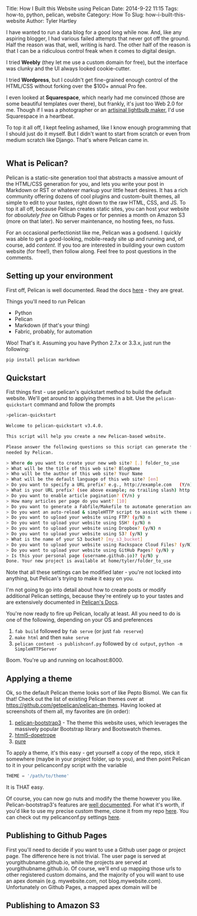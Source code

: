 Title: How I Built this Website using Pelican
Date: 2014-9-22 11:15
Tags: how-to, python, pelican, website
Category: How To
Slug: how-i-built-this-website
Author: Tyler Hartley

I have wanted to run a data blog for a good long while now. And, like any aspiring blogger, I had various failed attempts that never got off the ground. Half the reason was that, well, writing is hard. The other half of the reason is that I can be a ridiculous control freak when it comes to digital design. 

I tried __Weebly__ (they let me use a custom domain for free), but the interface was clunky and the UI always looked cookie-cutter.

I tried __Wordpress__, but I couldn't get fine-grained enough control of the HTML/CSS without forking over the $100+ annual Pro fee.

I even looked at __Squarespace__, which nearly had me convinced (those are some beautiful templates over there), but frankly, it's just too Web 2.0 for me. Though if I was a photographer or an [artisinal lightbulb maker](http://www.imdb.com/video/imdb/vi3729299993), I'd use Squarespace in a heartbeat.  

To top it all off, I kept feeling ashamed, like I know enough programming that I should just do it myself. But I didn't want to start from scratch or even from medium scratch like Django. That's where Pelican came in. 

![]()

## What is Pelican?
Pelican is a static-site generation tool that abstracts a massive amount of the HTML/CSS generation for you, and lets you write your post in Markdown or RST or whatever markup your little heart desires. It has a rich community offering dozens of cool plugins and custom-built themes, all simple to edit to your tastes, right down to the raw HTML, CSS, and JS. To top it all off, because Pelican creates static sites, you can host your website for _absolutely free_ on Github Pages or for pennies a month on Amazon S3 (more on that later). No server maintenance, no hosting fees, no fuss.

For an occasional perfectionist like me, Pelican was a godsend. I quickly was able to get a good-looking, mobile-ready site up and running and, of course, add _content_. If you too are interested in building your own custom website (for free!), then follow along. Feel free to post questions in the comments.

## Setting up your environment

First off, Pelican is well documented. Read the docs [here](http://docs.getpelican.com/en/latest/quickstart.html) - they are great.

Things you'll need to run Pelican
* Python
* Pelican
* Markdown (if that's your thing)
* Fabric, probably, for automation

Woo! That's it. Assuming you have Python 2.7.x or 3.3.x, just run the following:

```bash
pip install pelican markdown
```

## Quickstart
Fist things first - use pelican's quickstart method to build the default website. We'll get around to applying themes in a bit. Use the `pelican-quickstart` command and follow the prompts

```bash
>pelican-quickstart

Welcome to pelican-quickstart v3.4.0.

This script will help you create a new Pelican-based website.

Please answer the following questions so this script can generate the files
needed by Pelican.

> Where do you want to create your new web site? [.] folder_to_use
> What will be the title of this web site? BlogName
> Who will be the author of this web site? Your Name
> What will be the default language of this web site? [en]
> Do you want to specify a URL prefix? e.g., http://example.com   (Y/n) y
> What is your URL prefix? (see above example; no trailing slash) http://mycustomdomain.com
> Do you want to enable article pagination? (Y/n) y
> How many articles per page do you want? [10]
> Do you want to generate a Fabfile/Makefile to automate generation and publishing? (Y/n) y
> Do you want an auto-reload & simpleHTTP script to assist with theme and site development? (Y/n) y
> Do you want to upload your website using FTP? (y/N) n
> Do you want to upload your website using SSH? (y/N) n
> Do you want to upload your website using Dropbox? (y/N) n
> Do you want to upload your website using S3? (y/N) y
> What is the name of your S3 bucket? [my_s3_bucket]
> Do you want to upload your website using Rackspace Cloud Files? (y/N) n
> Do you want to upload your website using GitHub Pages? (y/N) y
> Is this your personal page (username.github.io)? (y/N) y
Done. Your new project is available at home/tyler/folder_to_use
```

Note that all these settings can be modified later - you're not locked into anything, but Pelican's trying to make it easy on you.

I'm not going to go into detail about how to create posts or modify additional Pelican settings, because they're entirely up to your tastes and are extensively documented in [Pelican's Docs](http://docs.getpelican.com/en/latest/quickstart.html).

You're now ready to fire up Pelican, locally at least. All you need to do is one of the following, depending on your OS and preferences

1. `fab build` followed by `fab serve` (or just `fab reserve`)
2. `make html` and then `make serve`
3. `pelican content -s publishconf.py` followed by `cd output`, `python -m SimpleHTTPServer`

Boom. You're up and running on localhost:8000.

## Applying a theme

Ok, so the default Pelican theme looks sort of like Pepto Bismol. We can fix that! Check out the list of existing Pelican themes over at https://github.com/getpelican/pelican-themes. Having looked at screenshots of them all, my favorites are (in order):

1. [pelican-bootstrap3](https://github.com/DandyDev/pelican-bootstrap3) - The theme this website uses, which leverages the massively popular Bootstrap library and Bootswatch themes. 
2. [html5-dopetrope](https://github.com/PierrePaul/html5-dopetrope)
3. [pure](https://github.com/PurePelicanTheme/pure)

To apply a theme, it's this easy - get yourself a copy of the repo, stick it somewhere (maybe in your project folder, up to you), and then point Pelican to it in your pelicanconf.py script with the variable 

```python
THEME = '/path/to/theme'
```

It is THAT easy. 

Of course, you can now go nuts and modify the theme however you like. Pelican-bootstrap3's features are [well documented](https://github.com/DandyDev/pelican-bootstrap3/blob/master/README.md). For what it's worth, if you'd like to use my precise custom theme, clone it from my repo [here](). You can check out my pelicanconf.py settings [here](https://github.com/tylerhartley/thedatashow/blob/master/pelicanconf.py).

## Publishing to Github Pages

First you'll need to decide if you want to use a Github user page or project page. The difference here is not trivial. The user page is served at yourgithubname.github.io, while the projects are served at yourgithubname.github.io. Of course, we'll end up mapping those urls to other registered custom domains, and the majority of you will want to use an apex domain (e.g. mywebsite.com, not blog.mywebsite.com). Unfortunately on Github Pages, a mapped apex domain will be 

## Publishing to Amazon S3